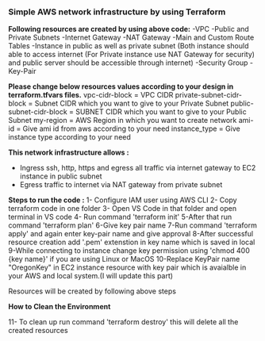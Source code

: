 ### Simple AWS network infrastructure by using Terraform

**Following resources are created by using above code:**
-VPC
-Public and Private Subnets
-Internet Gateway
-NAT Gateway
-Main and Custom Route Tables
-Instance in public as well as private subnet (Both instance should able to access internet (For Private instance use NAT Gateway for security) and public server should be accessible through internet)
-Security Group
-Key-Pair

**Please change below resources values according to your design in terraform.tfvars files.**
vpc-cidr-block = VPC CIDR 
private-subnet-cidr-block = Subnet CIDR which you want to give to your Private Subnet
public-subnet-cidr-block = SUBNET CIDR which you want to give to your Public Subnet
my-region = AWS Region in which you want to create network
ami-id = Give ami id from aws according to your need
instance_type = Give instance type according to your need

**This network infrastructure allows :**
- Ingress ssh, http, https and egress all traffic via internet gateway to EC2 instance in public subnet
- Egress traffic to internet via NAT gateway from private subnet

**Steps to run the code :**
1- Configure IAM user using AWS CLI
2- Copy terraform code in one folder
3- Open VS Code in that folder and open terminal in VS code
4- Run command 'terraform init'
5-After that run command 'terraform plan'
6-Give key pair name
7-Run command 'terraform apply' and again enter key-pair name and give approval
8-After successful resource creation add '.pem' extenstion in key name which is saved in local
9-While connecting to instance change key permission using 'chmod 400 {key name}' if you are using Linux or MacOS
10-Replace KeyPair name "OregonKey" in EC2 instance resource with key pair which is avaialble in your AWS and local system.(I will update this part)

Resources will be created by following above steps

**How to Clean the Environment**                                                                                

11- To clean up run command 'terraform destroy' this will delete all the created resources